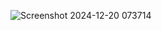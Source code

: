 ![Screenshot 2024-12-20 073714](https://github.com/user-attachments/assets/61f565f9-7d91-4878-a3bc-5e03beac3d47)

